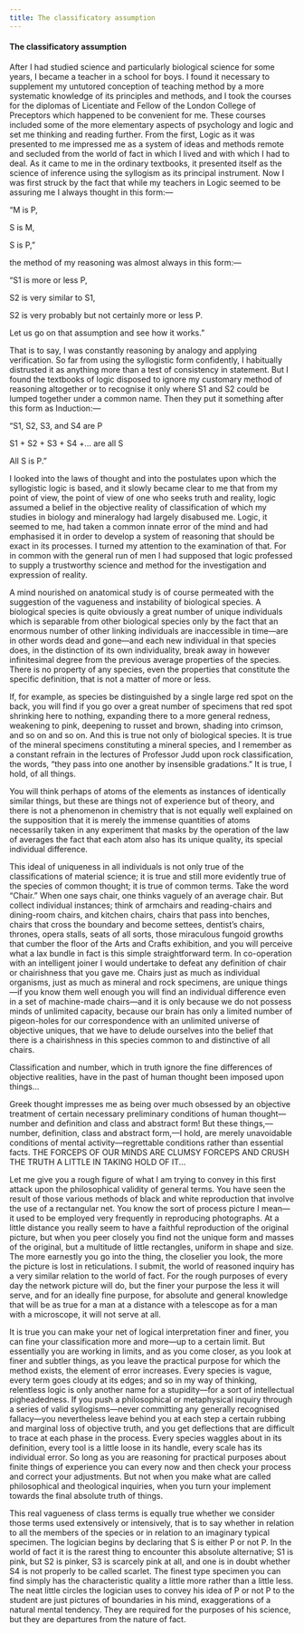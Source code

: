 ```yaml
---
title: The classificatory assumption
---
```

#### The classificatory assumption

After I had studied science and particularly biological science for some
years, I became a teacher in a school for boys. I found it necessary to
supplement my untutored conception of teaching method by a more
systematic knowledge of its principles and methods, and I took the
courses for the diplomas of Licentiate and Fellow of the London College
of Preceptors which happened to be convenient for me. These courses
included some of the more elementary aspects of psychology and logic and
set me thinking and reading further. From the first, Logic as it was
presented to me impressed me as a system of ideas and methods remote and
secluded from the world of fact in which I lived and with which I had to
deal. As it came to me in the ordinary textbooks, it presented itself as
the science of inference using the syllogism as its principal
instrument. Now I was first struck by the fact that while my teachers in
Logic seemed to be assuring me I always thought in this form:—

“M is P,

S is M,

S is P,”

the method of my reasoning was almost always in this form:—

“S1 is more or less P,

S2 is very similar to S1,

S2 is very probably but not certainly more or less P.

Let us go on that assumption and see how it works.”

That is to say, I was constantly reasoning by analogy and applying
verification. So far from using the syllogistic form confidently, I
habitually distrusted it as anything more than a test of consistency in
statement. But I found the textbooks of logic disposed to ignore my
customary method of reasoning altogether or to recognise it only where
S1 and S2 could be lumped together under a common name. Then they put it
something after this form as Induction:—

“S1, S2, S3, and S4 are P

S1 + S2 + S3 + S4 +... are all S

All S is P.”

I looked into the laws of thought and into the postulates upon which the
syllogistic logic is based, and it slowly became clear to me that from
my point of view, the point of view of one who seeks truth and reality,
logic assumed a belief in the objective reality of classification of
which my studies in biology and mineralogy had largely disabused me.
Logic, it seemed to me, had taken a common innate error of the mind and
had emphasised it in order to develop a system of reasoning that should
be exact in its processes. I turned my attention to the examination of
that. For in common with the general run of men I had supposed that
logic professed to supply a trustworthy science and method for the
investigation and expression of reality.

A mind nourished on anatomical study is of course permeated with the
suggestion of the vagueness and instability of biological species. A
biological species is quite obviously a great number of unique
individuals which is separable from other biological species only by the
fact that an enormous number of other linking individuals are
inaccessible in time—are in other words dead and gone—and each new
individual in that species does, in the distinction of its own
individuality, break away in however infinitesimal degree from the
previous average properties of the species. There is no property of any
species, even the properties that constitute the specific definition,
that is not a matter of more or less.

If, for example, as species be distinguished by a single large red spot
on the back, you will find if you go over a great number of specimens
that red spot shrinking here to nothing, expanding there to a more
general redness, weakening to pink, deepening to russet and brown,
shading into crimson, and so on and so on. And this is true not only of
biological species. It is true of the mineral specimens constituting a
mineral species, and I remember as a constant refrain in the lectures of
Professor Judd upon rock classification, the words, “they pass into one
another by insensible gradations.” It is true, I hold, of all things.

You will think perhaps of atoms of the elements as instances of
identically similar things, but these are things not of experience but
of theory, and there is not a phenomenon in chemistry that is not
equally well explained on the supposition that it is merely the immense
quantities of atoms necessarily taken in any experiment that masks by
the operation of the law of averages the fact that each atom also has
its unique quality, its special individual difference.

This ideal of uniqueness in all individuals is not only true of the
classifications of material science; it is true and still more evidently
true of the species of common thought; it is true of common terms. Take
the word “Chair.” When one says chair, one thinks vaguely of an average
chair. But collect individual instances; think of armchairs and
reading-chairs and dining-room chairs, and kitchen chairs, chairs that
pass into benches, chairs that cross the boundary and become settees,
dentist’s chairs, thrones, opera stalls, seats of all sorts, those
miraculous fungoid growths that cumber the floor of the Arts and Crafts
exhibition, and you will perceive what a lax bundle in fact is this
simple straightforward term. In co-operation with an intelligent joiner
I would undertake to defeat any definition of chair or chairishness that
you gave me. Chairs just as much as individual organisms, just as much
as mineral and rock specimens, are unique things—if you know them well
enough you will find an individual difference even in a set of
machine-made chairs—and it is only because we do not possess minds of
unlimited capacity, because our brain has only a limited number of
pigeon-holes for our correspondence with an unlimited universe of
objective uniques, that we have to delude ourselves into the belief that
there is a chairishness in this species common to and distinctive of all
chairs.

Classification and number, which in truth ignore the fine differences of
objective realities, have in the past of human thought been imposed upon
things...

Greek thought impresses me as being over much obsessed by an objective
treatment of certain necessary preliminary conditions of human
thought—number and definition and class and abstract form\! But these
things,—number, definition, class and abstract form,—I hold, are merely
unavoidable conditions of mental activity—regrettable conditions rather
than essential facts. THE FORCEPS OF OUR MINDS ARE CLUMSY FORCEPS AND
CRUSH THE TRUTH A LITTLE IN TAKING HOLD OF IT...

Let me give you a rough figure of what I am trying to convey in this
first attack upon the philosophical validity of general terms. You have
seen the result of those various methods of black and white reproduction
that involve the use of a rectangular net. You know the sort of process
picture I mean—it used to be employed very frequently in reproducing
photographs. At a little distance you really seem to have a faithful
reproduction of the original picture, but when you peer closely you find
not the unique form and masses of the original, but a multitude of
little rectangles, uniform in shape and size. The more earnestly you go
into the thing, the closelier you look, the more the picture is lost in
reticulations. I submit, the world of reasoned inquiry has a very
similar relation to the world of fact. For the rough purposes of every
day the network picture will do, but the finer your purpose the less it
will serve, and for an ideally fine purpose, for absolute and general
knowledge that will be as true for a man at a distance with a telescope
as for a man with a microscope, it will not serve at all.

It is true you can make your net of logical interpretation finer and
finer, you can fine your classification more and more—up to a certain
limit. But essentially you are working in limits, and as you come
closer, as you look at finer and subtler things, as you leave the
practical purpose for which the method exists, the element of error
increases. Every species is vague, every term goes cloudy at its edges;
and so in my way of thinking, relentless logic is only another name for
a stupidity—for a sort of intellectual pigheadedness. If you push a
philosophical or metaphysical inquiry through a series of valid
syllogisms—never committing any generally recognised fallacy—you
nevertheless leave behind you at each step a certain rubbing and
marginal loss of objective truth, and you get deflections that are
difficult to trace at each phase in the process. Every species waggles
about in its definition, every tool is a little loose in its handle,
every scale has its individual error. So long as you are reasoning for
practical purposes about finite things of experience you can every now
and then check your process and correct your adjustments. But not when
you make what are called philosophical and theological inquiries, when
you turn your implement towards the final absolute truth of things.

This real vagueness of class terms is equally true whether we consider
those terms used extensively or intensively, that is to say whether in
relation to all the members of the species or in relation to an
imaginary typical specimen. The logician begins by declaring that S is
either P or not P. In the world of fact it is the rarest thing to
encounter this absolute alternative; S1 is pink, but S2 is pinker, S3 is
scarcely pink at all, and one is in doubt whether S4 is not properly to
be called scarlet. The finest type specimen you can find simply has the
characteristic quality a little more rather than a little less. The neat
little circles the logician uses to convey his idea of P or not P to the
student are just pictures of boundaries in his mind, exaggerations of a
natural mental tendency. They are required for the purposes of his
science, but they are departures from the nature of fact.
